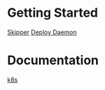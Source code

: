 # Getting Started
[Skipper](https://github.com/fiaas/skipper)
[Deploy Daemon](https://github.com/fiaas/fiaas-deploy-daemon)

# Documentation
[k8s](https://readthedocs.org/projects/k8s/latest/)

